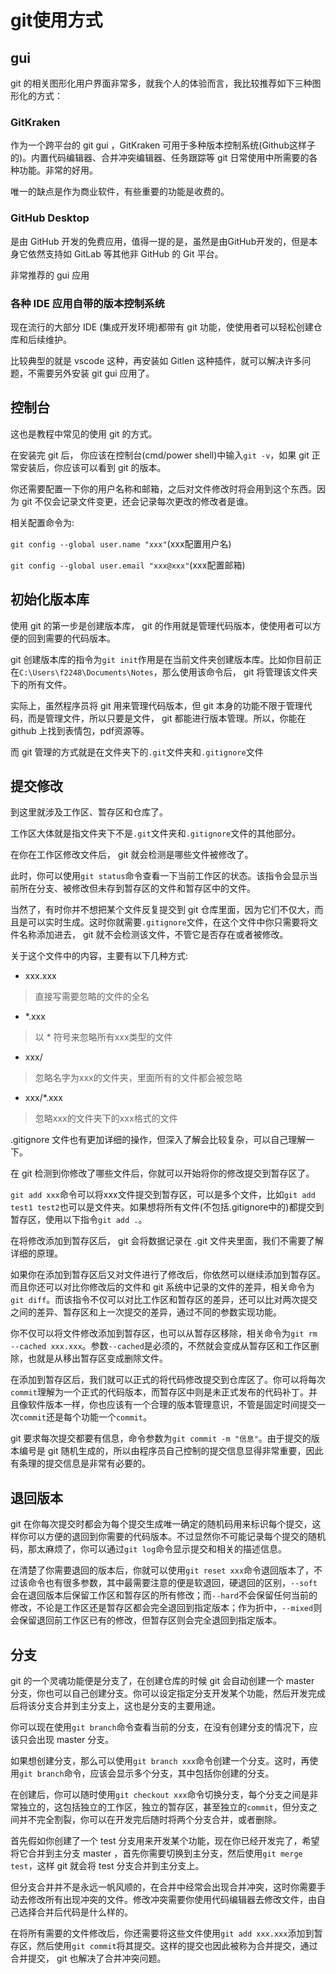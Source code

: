 # git使用方式

## gui

git 的相关图形化用户界面非常多，就我个人的体验而言，我比较推荐如下三种图形化的方式：

### GitKraken

作为一个跨平台的 git gui ，GitKraken 可用于多种版本控制系统(Github这样子的)。内置代码编辑器、合并冲突编辑器、任务跟踪等 git 日常使用中所需要的各种功能。非常的好用。

唯一的缺点是作为商业软件，有些重要的功能是收费的。

### GitHub Desktop

是由 GitHub 开发的免费应用，值得一提的是，虽然是由GitHub开发的，但是本身它依然支持如 GitLab 等其他非 GitHub 的 Git 平台。

非常推荐的 gui 应用

### 各种 IDE 应用自带的版本控制系统

现在流行的大部分 IDE (集成开发环境)都带有 git 功能，使使用者可以轻松创建仓库和后续维护。

比较典型的就是 vscode 这种，再安装如 Gitlen 这种插件，就可以解决许多问题，不需要另外安装 git gui 应用了。

## 控制台

这也是教程中常见的使用 git 的方式。

在安装完 git 后， 你应该在控制台(cmd/power shell)中输入```git -v```，如果 git 正常安装后，你应该可以看到 git 的版本。

你还需要配置一下你的用户名称和邮箱，之后对文件修改时将会用到这个东西。因为 git 不仅会记录文件变更，还会记录每次更改的修改者是谁。

相关配置命令为:

```git config --global user.name "xxx"```(xxx配置用户名)

```git config --global user.email "xxx@xxx"```(xxx配置邮箱)

## 初始化版本库

使用 git 的第一步是创建版本库， git 的作用就是管理代码版本，使使用者可以方便的回到需要的代码版本。

git 创建版本库的指令为```git init```作用是在当前文件夹创建版本库。比如你目前正在```C:\Users\f2248\Documents\Notes```，那么使用该命令后， git 将管理该文件夹下的所有文件。

实际上，虽然程序员将 git 用来管理代码版本，但 git 本身的功能不限于管理代码，而是管理文件，所以只要是文件， git 都能进行版本管理。所以，你能在 github 上找到表情包，pdf资源等。

而 git 管理的方式就是在文件夹下的```.git```文件夹和```.gitignore```文件

## 提交修改

到这里就涉及工作区、暂存区和仓库了。

工作区大体就是指文件夹下不是```.git```文件夹和```.gitignore```文件的其他部分。

在你在工作区修改文件后， git 就会检测是哪些文件被修改了。

此时，你可以使用```git status```命令查看一下当前工作区的状态。该指令会显示当前所在分支、被修改但未存到暂存区的文件和暂存区中的文件。

当然了，有时你并不想把某个文件反复提交到 git 仓库里面，因为它们不仅大，而且是可以实时生成。这时你就需要```.gitignore```文件，在这个文件中你只需要将文件名称添加进去， git 就不会检测该文件，不管它是否存在或者被修改。

关于这个文件中的内容，主要有以下几种方式:
- xxx.xxx
>直接写需要忽略的文件的全名
- *.xxx
>以 * 符号来忽略所有xxx类型的文件
- xxx/
>忽略名字为xxx的文件夹，里面所有的文件都会被忽略
- xxx/*.xxx
>忽略xxx的文件夹下的xxx格式的文件

.gitignore 文件也有更加详细的操作，但深入了解会比较复杂，可以自己理解一下。

在 git 检测到你修改了哪些文件后，你就可以开始将你的修改提交到暂存区了。

```git add xxx```命令可以将xxx文件提交到暂存区，可以是多个文件，比如```git add test1 test2```也可以是文件夹。如果想将所有文件(不包括.gitignore中的)都提交到暂存区，使用以下指令```git add .```。

在将修改添加到暂存区后， git 会将数据记录在 .git 文件夹里面，我们不需要了解详细的原理。

如果你在添加到暂存区后又对文件进行了修改后，你依然可以继续添加到暂存区。而且你还可以对比你修改后的文件和 git 系统中记录的文件的差异，相关命令为```git diff```。而该指令不仅可以对比工作区和暂存区的差异，还可以比对两次提交之间的差异、暂存区和上一次提交的差异，通过不同的参数实现功能。

你不仅可以将文件修改添加到暂存区，也可以从暂存区移除，相关命令为```git rm --cached xxx.xxx```。参数```--cached```是必须的，不然就会变成从暂存区和工作区删除，也就是从移出暂存区变成删除文件。

在添加到暂存区后，我们就可以正式的将代码修改提交到仓库区了。你可以将每次```commit```理解为一个正式的代码版本，而暂存区中则是未正式发布的代码补丁。并且像软件版本一样，你也应该有一个合理的版本管理意识，不管是固定时间提交一次```commit```还是每个功能一个```commit```。

git 要求每次提交都要有信息，命令参数为```git commit -m "信息"```。由于提交的版本编号是 git 随机生成的，所以由程序员自己控制的提交信息显得非常重要，因此有条理的提交信息是非常有必要的。

## 退回版本

git 在你每次提交时都会为每个提交生成唯一确定的随机码用来标识每个提交，这样你可以方便的退回到你需要的代码版本。不过显然你不可能记录每个提交的随机码，那太麻烦了，你可以通过```git log```命令显示提交和相关的描述信息。

在清楚了你需要退回的版本后，你就可以使用```git reset xxx```命令退回版本了，不过该命令也有很多参数，其中最需要注意的便是软退回，硬退回的区别，```--soft```会在退回版本后保留工作区和暂存区的所有修改；而```--hard```不会保留任何当前的修改，不论是工作区还是暂存区都会完全退回到指定版本；作为折中，```--mixed```则会保留退回前工作区已有的修改，但暂存区则会完全退回到指定版本。

## 分支
git 的一个灵魂功能便是分支了，在创建仓库的时候 git 会自动创建一个 master 分支，你也可以自己创建分支。你可以设定指定分支开发某个功能，然后开发完成后将该分支合并到主分支上，这也是分支的主要用途。

你可以现在使用```git branch```命令查看当前的分支，在没有创建分支的情况下，应该只会出现 master 分支。

如果想创建分支，那么可以使用```git branch xxx```命令创建一个分支。这时，再使用```git branch```命令，应该会显示多个分支，其中包括你创建的分支。

在创建后，你可以随时使用```git checkout xxx```命令切换分支，每个分支之间是非常独立的，这包括独立的工作区，独立的暂存区，甚至独立的```commit```，但分支之间并不完全割裂，你可以在开发完后随时将两个分支合并，或者删除。

首先假如你创建了一个 test 分支用来开发某个功能，现在你已经开发完了，希望将它合并到主分支 master ，首先你需要切换到主分支，然后使用```git merge test```，这样 git 就会将 test 分支合并到主分支上。

但分支合并并不是永远一帆风顺的，在合并中经常会出现合并冲突，这时你需要手动去修改所有出现冲突的文件。修改冲突需要你使用代码编辑器去修改文件，由自己选择合并后代码是什么样的。

在将所有需要的文件修改后，你还需要将这些文件使用```git add xxx.xxx```添加到暂存区，然后使用```git commit```将其提交。这样的提交也因此被称为合并提交，通过合并提交， git 也解决了合并冲突问题。
